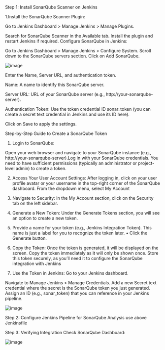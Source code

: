 Step 1: Install SonarQube Scanner on Jenkins

  1.Install the SonarQube Scanner Plugin:

Go to Jenkins Dashboard > Manage Jenkins > Manage Plugins.

Search for SonarQube Scanner in the Available tab.
Install the plugin and restart Jenkins if required.
Configure SonarQube in Jenkins:

Go to Jenkins Dashboard > Manage Jenkins > Configure System.
Scroll down to the SonarQube servers section.
Click on Add SonarQube.

![image](https://github.com/user-attachments/assets/35c2ffaf-a8c5-4817-ad3a-be0b03f1733b)

Enter the Name, Server URL, and authentication token.

Name: A name to identify this SonarQube server.

Server URL: URL of your SonarQube server (e.g., http://your-sonarqube-server).

Authentication Token: Use the token credential ID sonar_token (you can create a secret text credential in Jenkins and use its ID here).

Click on Save to apply the settings.

Step-by-Step Guide to Create a SonarQube Token

1. Login to SonarQube:

Open your web browser and navigate to your SonarQube
instance (e.g., http://your-sonarqube-server).Log in with your SonarQube credentials. You need to have
sufficient permissions (typically an administrator or project-
level admin) to create a token.

2. Access Your User Account Settings:
After logging in, click on your user profile avatar or your
username in the top-right corner of the SonarQube dashboard.
From the dropdown menu, select My Account

4. Navigate to Security:
In the My Account section, click on the Security tab on the left sidebar.

5. Generate a New Token:
Under the Generate Tokens section, you will see an option to
create a new token.

6. Provide a name for your token (e.g., Jenkins
Integration Token). This name is just a label for you to
recognize the token later.
• Click the Generate button.
7. Copy the Token:
Once the token is generated, it will be displayed on the screen.
Copy the token immediately as it will only be shown once.
Store this token securely, as you’ll need it to configure the
SonarQube integration with Jenkins

9. Use the Token in Jenkins:
Go to your Jenkins dashboard.

Navigate to Manage Jenkins > Manage Credentials.
Add a new Secret text credential where the secret is the
SonarQube token you just generated. Assign an ID (e.g.,
sonar_token) that you can reference in your Jenkins
pipeline.

![image](https://github.com/user-attachments/assets/6737989f-6ba3-4263-9f80-2102eb6acee0)

Step 2: Configure Jenkins Pipeline for SonarQube Analysis
 use above Jenkinsfile 

Step 3: Verifying Integration
Check SonarQube Dashboard:

![image](https://github.com/user-attachments/assets/d20fdeb7-ec61-45c7-ae6c-aebda70d51f5)
